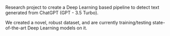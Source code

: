 Research project to create a Deep Learning based pipeline to detect text generated from ChatGPT (GPT - 3.5 Turbo). 

We created a novel, robust dataset, and are currently training/testing state-of-the-art Deep Learning models on it.
